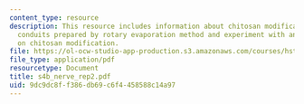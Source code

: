 ```yaml
---
content_type: resource
description: This resource includes information about chitosan modification, chitosannerve
  conduits prepared by rotary evaporation method and experiment with animal model
  on chitosan modification.
file: https://ol-ocw-studio-app-production.s3.amazonaws.com/courses/hst-535-principles-and-practice-of-tissue-engineering-fall-2004/9dc9dc8ff386db69c6f4458588c14a97_s4b_nerve_rep2.pdf
file_type: application/pdf
resourcetype: Document
title: s4b_nerve_rep2.pdf
uid: 9dc9dc8f-f386-db69-c6f4-458588c14a97
---
```

